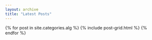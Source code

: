 ```yaml
---
layout: archive
title: "Latest Posts"
---
```


<div class="tiles">
{% for post in site.categories.alg %}
	{% include post-grid.html %}
{% endfor %}
</div><!-- /.tiles -->
